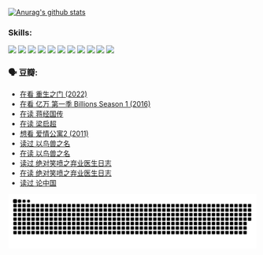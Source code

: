 
[![Anurag's github stats](https://github-readme-stats.vercel.app/api?username=w940853815)](https://github.com/anuraghazra/github-readme-stats)

### Skills:

<code><img height="32" src="https://cdn.jsdelivr.net/npm/simple-icons@v5/icons/python.svg"></code>
<code><img height="32" src="https://cdn.jsdelivr.net/npm/simple-icons@v5/icons/javascript.svg"></code>
<code><img height="32" src="https://cdn.jsdelivr.net/npm/simple-icons@v5/icons/django.svg"></code>
<code><img height="32" src="https://cdn.jsdelivr.net/npm/simple-icons@v5/icons/flask.svg"></code>
<code><img height="32" src="https://cdn.jsdelivr.net/npm/simple-icons@v5/icons/vuetify.svg"></code>
<code><img height="32" src="https://cdn.jsdelivr.net/npm/simple-icons@v5/icons/git.svg"></code>
<code><img height="32" src="https://cdn.jsdelivr.net/npm/simple-icons@v5/icons/docker.svg"></code>
<code><img height="32" src="https://cdn.jsdelivr.net/npm/simple-icons@v5/icons/postgresql.svg"></code>
<code><img height="32" src="https://cdn.jsdelivr.net/npm/simple-icons@v5/icons/elasticsearch.svg"></code>
<code><img height="32" src="https://cdn.jsdelivr.net/npm/simple-icons@v5/icons/macos.svg"></code>
<code><img height="32" src="https://cdn.jsdelivr.net/npm/simple-icons@v5/icons/linux.svg"></code>

### 🗣 豆瓣:

<!-- DOUBAN-ACTIVITIES:START -->
- [在看 重生之门‎ (2022)](https://www.douban.com/people/136069238/status/3882598762/?_i=53978086)
- [在看 亿万 第一季 Billions Season 1‎ (2016)](https://www.douban.com/people/136069238/status/3878098700/?_i=53978086)
- [在读 蒋经国传](https://www.douban.com/people/136069238/status/3877458956/?_i=53978086)
- [在读 梁启超](https://www.douban.com/people/136069238/status/3876806133/?_i=53978086)
- [想看 爱情公寓2‎ (2011)](https://www.douban.com/people/136069238/status/3876682115/?_i=53978086)
- [读过 以鸟兽之名](https://www.douban.com/people/136069238/status/3876369302/?_i=53978086)
- [在读 以鸟兽之名](https://www.douban.com/people/136069238/status/3869094471/?_i=53978086)
- [读过 绝对笑喷之弃业医生日志](https://www.douban.com/people/136069238/status/3869093225/?_i=53978086)
- [在读 绝对笑喷之弃业医生日志](https://www.douban.com/people/136069238/status/3862106751/?_i=53978086)
- [读过 论中国](https://www.douban.com/people/136069238/status/3862105795/?_i=53978086)
<!-- DOUBAN-ACTIVITIES:END -->


![Snake animation](https://raw.githubusercontent.com/w940853815/w940853815/output/github-contribution-grid-snake.svg)

<!--
**w940853815/w940853815** is a ✨ _special_ ✨ repository because its `README.md` (this file) appears on your GitHub profile.

Here are some ideas to get you started:

- 🔭 I’m currently working on ...
- 🌱 I’m currently learning ...
- 👯 I’m looking to collaborate on ...
- 🤔 I’m looking for help with ...
- 💬 Ask me about ...
- 📫 How to reach me: ...
- 😄 Pronouns: ...
- ⚡ Fun fact: ...
-->

